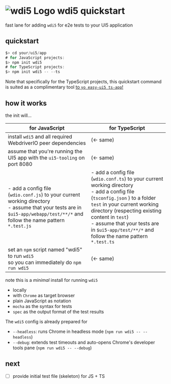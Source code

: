 # ![wdi5 Logo](https://github.com/js-soft/wdi5/raw/main/docs/img/wdi5-logo-small.png) wdi5 quickstart

fast lane for adding `wdi5` for e2e tests to your UI5 application

## quickstart

```js
$> cd your/ui5/app
# for JavaScript projects:
$> npm init wdi5
# for TypeScript projects:
$> npm init wdi5 -- --ts
```

Note that specifically for the TypeScript projects, this quickstart command is suited as a complimentary tool [to `yo easy-ui5 ts-app`!](https://github.com/ui5-community/generator-ui5-ts-app)

## how it works

the init will…

| for JavaScript                                                                                                                                                                | for TypeScript                                                                                                                                                                                                                                                                                                  |
| ----------------------------------------------------------------------------------------------------------------------------------------------------------------------------- | --------------------------------------------------------------------------------------------------------------------------------------------------------------------------------------------------------------------------------------------------------------------------------------------------------------- |
| install `wdi5` and all required WebdriverIO peer dependencies                                                                                                                 | (&larr; same)                                                                                                                                                                                                                                                                                                   |
| assume that you're running the UI5 app with the `ui5-tooling` on port 8080                                                                                                    | (&larr; same)                                                                                                                                                                                                                                                                                                   |
| - add a config file (`wdio.conf.js`) to your current working directory<br>- assume that your tests are in `$ui5-app/webapp/test/**/*` and follow the name pattern `*.test.js` | - add a config file (`wdio.conf.ts`) to your current working directory <br> - add a config file (`tsconfig.json` ) to a folder `test` in your current working directory (respecting existing content in `test`)<br>- assume that your tests are in `$ui5-app/test/**/*` and follow the name pattern `*.test.ts` |
| set an `npm` script named "wdi5" to run `wdi5` <br/>so you can immediately do `npm run wdi5`                                                                                  | (&larr; same)                                                                                                                                                                                                                                                                                                   |

note this is a _minimal_ install for running `wdi5`

- locally
- with `Chrome` as target browser
- plain JavaScript as notation
- `mocha` as the syntax for tests
- `spec` as the output format of the test results

The `wdi5` config is already prepared for

- `--headless`: runs Chrome in headless mode (`npm run wdi5 -- --headless`)
- `--debug`: extends test timeouts and auto-opens Chrome's developer tools pane (`npm run wdi5 -- --debug`)

## next

- [ ] provide initial test file (skeleton) for JS + TS
